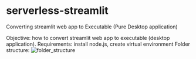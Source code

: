 # serverless-streamlit
Converting streamlit web app to Executable (Pure Desktop application)

Objective: how to convert streamlit web app to executable (desktop application).
Requirements: install node.js, create virtual environment
Folder structure:
![folder_structure](https://github.com/RickyChenTaiwan/serverless-streamlit/assets/42162312/924b7ffc-34c3-40d5-b16b-4051c2e16546)


